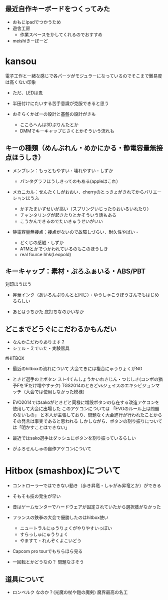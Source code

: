 ## 最近自作キーボードをつくってみた
- おもにipadでつかうため
- 遊舎工房
   - 作業スペースをかしてくれるのでおすすめ
- meishiきーぼーど


# kansou
電子工作と一緒な感じで各パーツがモジュラーになっているのでそこまで難易度は高くない印象
- ただ、LEDは鬼
- 半田付けにたいする苦手意識が克服できると思う

- おそらくかばーの設計と基盤の設計がきも
   - ここらへんは3Dぷりんたとか
   - DMMでキーキャップじさくとかそういう流れも


## キーの種類（めんぶれん・めかにかる・静電容量無接点ほうしき）

- メンブレン：もっともやすい・壊れやすい・しずか
  - パンタグラフほうしきってのもある(appleはこれ）

- メカニカル：せんたくしがおおい、cherryのとっきょがきれてからバリエーションほうふ
  - かすたまいずせいが高い（スプリングいじったりおいるいれたり）
  - チャンタリングが起きたりとかそういう話もある
  - こうかんできるのでたいきゅうせいがいい
- 静電容量無接点：接点がないので故障しづらい、耐久性やばい・
  - どくじの感触・しずか
  - ATMとかでつかわれているのもこのほうしき
  - real fource hhk(Leopold)

## キーキャップ：素材・ぷろふぁいる・ABS/PBT
刻印ほうほう

- 昇華インク（あいろんぷりんとと同じ）・ゆうしゃこうぼうさんでもはじめるらしい

- あとはうちかた
底打ちなのかいなか


## どこまでどうぐにこだわるかもんだい
- なんかこだわりあります？
- シェル・えでぃた・実験器具

#HITBOX

- 最近のhitboxの流れについて
大会てきには複合にゅうりょくがNG

- ときど選手の上ボタン スト4てんしょうかいれきじん・つじしき(コンボの猶予Fを1Fだけ増やすテク)
TGS2014のときどvsジェイスのエキシビジョンマッチ（大会では使用しなかった模様）

- EVO2014ではsakoがときどと同様に増設ボタンの存在する改造アケコンを使用して大会に出場した
このアケコンについては
「EVOのルール上は問題のないもの」
と本人が主張しており、問題なく大会進行が行われたことからその発言は事実であると思われる
しかしながら、ボタンの割り振りについては「明かすことはできない」

- 最近ではsako選手はダッシュにボタンを割り振っているらしい

- がふろせんしゅの自作アケコンについて

# Hitbox (smashbox)について

- コントローラーではできない動き（歩き昇竜・しゃがみ昇竜とか）ができる
- そもそも技の発生が早い
- 昔はゲームセンターでハードウェアが固定されていたから選択肢がなかった

- フランスの鉄拳の大会で優勝したのはhitbox使い
  - ニュートラルにゅうりょくがやりやすいっぽい
  - すらっしゅにゅうりょく
  - やますて・れんぞくよこいどう

- Capcom pro tourでもちらほら見る

- 一回転とかどうなの？ 問題なさそう

## 道具について
- ロンベルク なのか？(光魔の杖や鎧の魔剣)
魔界最高の名工

